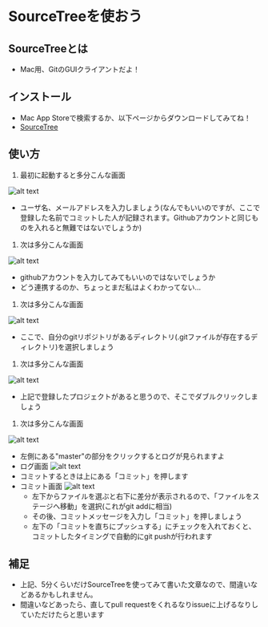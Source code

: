 # SourceTreeを使おう

## SourceTreeとは

* Mac用、GitのGUIクライアントだよ！

## インストール

* Mac App Storeで検索するか、以下ページからダウンロードしてみてね！
* [SourceTree](http://www.sourcetreeapp.com/)

## 使い方

1. 最初に起動すると多分こんな画面

  ![alt text](https://github.com/dekokun/git/blob/master/img/SourceTree01.png?raw=true)

  * ユーザ名、メールアドレスを入力しましょう(なんでもいいのですが、ここで登録した名前でコミットした人が記録されます。Githubアカウントと同じものを入れると無難ではないでしょうか)

1. 次は多分こんな画面

  ![alt text](https://github.com/dekokun/git/blob/master/img/SourceTree02.png?raw=true)

  * githubアカウントを入力してみてもいいのではないでしょうか
  * どう連携するのか、ちょっとまだ私はよくわかってない…

1. 次は多分こんな画面

  ![alt text](https://github.com/dekokun/git/blob/master/img/SourceTree03.png?raw=true)

  * ここで、自分のgitリポジトリがあるディレクトリ(.gitファイルが存在するディレクトリ)を選択しましょう

1. 次は多分こんな画面

  ![alt text](https://github.com/dekokun/git/blob/master/img/SourceTree04.png?raw=true)

  * 上記で登録したプロジェクトがあると思うので、そこでダブルクリックしましょう

1. 次は多分こんな画面

  ![alt text](https://github.com/dekokun/git/blob/master/img/SourceTree05.png?raw=true)

  * 左側にある"master"の部分をクリックするとログが見られますよ
  * ログ画面
    ![alt text](https://github.com/dekokun/git/blob/master/img/SourceTree06.png?raw=true)
  * コミットするときは上にある「コミット」を押します
  * コミット画面
    ![alt text](https://github.com/dekokun/git/blob/master/img/SourceTree07.png?raw=true)
    * 左下からファイルを選ぶと右下に差分が表示されるので、「ファイルをステージへ移動」を選択(これがgit addに相当)
    * その後、コミットメッセージを入力し「コミット」を押しましょう
    * 左下の「コミットを直ちにプッシュする」にチェックを入れておくと、コミットしたタイミングで自動的にgit pushが行われます

## 補足

* 上記、5分くらいだけSourceTreeを使ってみて書いた文章なので、間違いなどあるかもしれません。
* 間違いなどあったら、直してpull requestをくれるなりissueに上げるなりしていただけたらと思います
